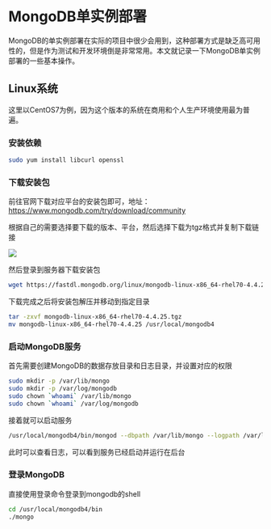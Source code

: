 # MongoDB单实例部署

MongoDB的单实例部署在实际的项目中很少会用到，这种部署方式是缺乏高可用性的，但是作为测试和开发环境倒是非常常用。本文就记录一下MongoDB单实例部署的一些基本操作。


## Linux系统

这里以CentOS7为例，因为这个版本的系统在商用和个人生产环境使用最为普遍。

### 安装依赖

```bash
sudo yum install libcurl openssl
```

### 下载安装包

前往官网下载对应平台的安装包即可，地址：<https://www.mongodb.com/try/download/community>

根据自己的需要选择要下载的版本、平台，然后选择下载为tgz格式并复制下载链接

![](https://tendcode.com/cdn/2023/10/mongo-pkg%20%281%29.png)

然后登录到服务器下载安装包

```bash
wget https://fastdl.mongodb.org/linux/mongodb-linux-x86_64-rhel70-4.4.25.tgz
```

下载完成之后将安装包解压并移动到指定目录

```bash
tar -zxvf mongodb-linux-x86_64-rhel70-4.4.25.tgz
mv mongodb-linux-x86_64-rhel70-4.4.25 /usr/local/mongodb4
```

### 启动MongoDB服务

首先需要创建MongoDB的数据存放目录和日志目录，并设置对应的权限

```bash
sudo mkdir -p /var/lib/mongo
sudo mkdir -p /var/log/mongodb
sudo chown `whoami` /var/lib/mongo
sudo chown `whoami` /var/log/mongodb
```

接着就可以启动服务

```bash
/usr/local/mongodb4/bin/mongod --dbpath /var/lib/mongo --logpath /var/log/mongodb/mongod.log --fork
```

此时可以查看日志，可以看到服务已经启动并运行在后台

### 登录MongoDB

直接使用登录命令登录到mongodb的shell

```bash
cd /usr/local/mongodb4/bin
./mongo
```